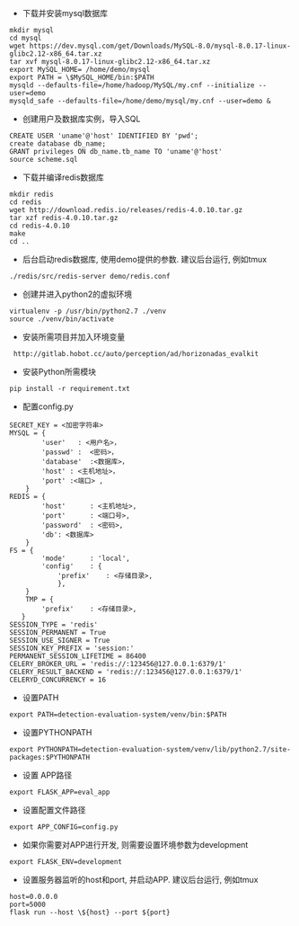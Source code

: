 - 下载并安装mysql数据库
```
mkdir mysql
cd mysql
wget https://dev.mysql.com/get/Downloads/MySQL-8.0/mysql-8.0.17-linux-glibc2.12-x86_64.tar.xz
tar xvf mysql-8.0.17-linux-glibc2.12-x86_64.tar.xz
export MySQL_HOME= /home/demo/mysql
export PATH = \$MySQL_HOME/bin:$PATH
mysqld --defaults-file=/home/hadoop/MySQL/my.cnf --initialize --user=demo
mysqld_safe --defaults-file=/home/demo/mysql/my.cnf --user=demo &
```
- 创建用户及数据库实例，导入SQL
```
CREATE USER 'uname'@'host' IDENTIFIED BY 'pwd';
create database db_name;
GRANT privileges ON db_name.tb_name TO 'uname'@'host'
source scheme.sql
```
- 下载并编译redis数据库
```
mkdir redis
cd redis
wget http://download.redis.io/releases/redis-4.0.10.tar.gz
tar xzf redis-4.0.10.tar.gz
cd redis-4.0.10
make
cd ..
```
- 后台启动redis数据库, 使用demo提供的参数. 建议后台运行, 例如tmux
```
./redis/src/redis-server demo/redis.conf
```
- 创建并进入python2的虚拟环境
```
virtualenv -p /usr/bin/python2.7 ./venv
source ./venv/bin/activate
```
- 安装所需项目并加入环境变量
```
 http://gitlab.hobot.cc/auto/perception/ad/horizonadas_evalkit
```
- 安装Python所需模块
```
pip install -r requirement.txt
```
- 配置config.py
```
SECRET_KEY = <加密字符串>
MYSQL = {
        'user'   : <用户名>，
        'passwd' :  <密码>，
        'database'  :<数据库>，
        'host' : <主机地址>，
        'port' :<端口> ,
    }
REDIS = {
        'host'      : <主机地址>,
        'port'      : <端口号>,
        'password'  : <密码>,
        'db': <数据库>
    }
FS = {
        'mode'      : 'local',
        'config'    : {
            'prefix'    : <存储目录>,
            },
    }
    TMP = {
        'prefix'    : <存储目录>,
   }
SESSION_TYPE = 'redis'
SESSION_PERMANENT = True
SESSION_USE_SIGNER = True
SESSION_KEY_PREFIX = 'session:'
PERMANENT_SESSION_LIFETIME = 86400
CELERY_BROKER_URL = 'redis://:123456@127.0.0.1:6379/1'
CELERY_RESULT_BACKEND = 'redis://:123456@127.0.0.1:6379/1'
CELERYD_CONCURRENCY = 16
```
- 设置PATH
```
export PATH=detection-evaluation-system/venv/bin:$PATH
```
- 设置PYTHONPATH
```
export PYTHONPATH=detection-evaluation-system/venv/lib/python2.7/site-packages:$PYTHONPATH
```
- 设置 APP路径
```
export FLASK_APP=eval_app
```
- 设置配置文件路径
```
export APP_CONFIG=config.py
```
- 如果你需要对APP进行开发, 则需要设置环境参数为development
```
export FLASK_ENV=development
```
- 设置服务器监听的host和port, 并启动APP. 建议后台运行, 例如tmux
```
host=0.0.0.0
port=5000
flask run --host \${host} --port ${port}
```
